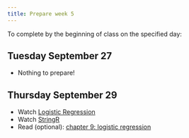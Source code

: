 ```yaml
---
title: Prepare week 5
---
```


To complete by the beginning of class on the specified day:

## Tuesday September 27

- Nothing to prepare!

## Thursday September 29

- Watch [Logistic Regression](https://www.youtube.com/watch?v=AidXFYSYfJg)
- Watch [StringR](https://warpwire.duke.edu/w/Lw4GAA/)
- Read (optional): [chapter 9: logistic regression](https://openintro-ims.netlify.app/model-logistic.html)
